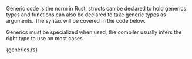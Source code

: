 Generic code is the norm in Rust, structs can be declared to hold generics
types and functions can also be declared to take generic types as arguments.
The syntax will be covered in the code below.

Generics must be specialized when used, the compiler usually infers
the right type to use on most cases.

{generics.rs}
